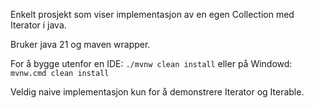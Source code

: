 Enkelt prosjekt som viser implementasjon av en egen Collection med Iterator i java.

Bruker java 21 og maven wrapper.

For å bygge utenfor en IDE: `./mvnw clean install` eller på Windowd: `mvnw.cmd clean install`

Veldig naive implementasjon kun for å demonstrere Iterator og Iterable.
